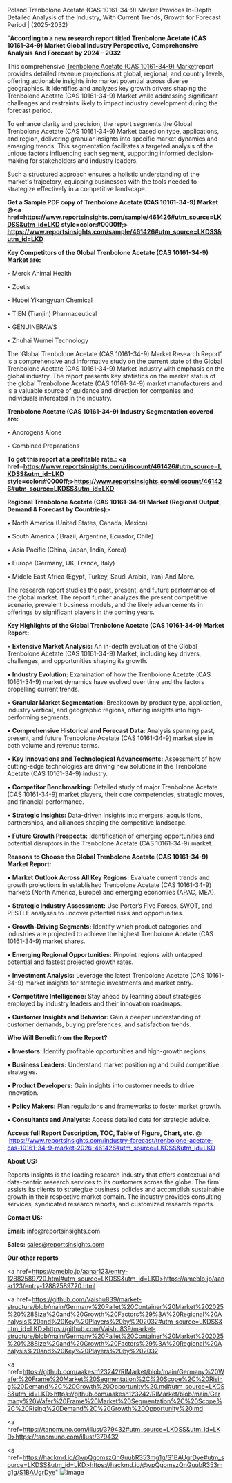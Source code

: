 Poland Trenbolone Acetate (CAS 10161-34-9) Market Provides In-Depth Detailed Analysis of the Industry, With Current Trends, Growth for Forecast Period | (2025-2032)

"<strong>According to a new research report titled Trenbolone Acetate (CAS 10161-34-9) Market Global Industry Perspective, Comprehensive Analysis And Forecast by 2024 – 2032</strong>

This comprehensive <a href=https://www.reportsinsights.com/sample/461426>Trenbolone Acetate (CAS 10161-34-9) Market</a>report provides detailed revenue projections at global, regional, and country levels, offering actionable insights into market potential across diverse geographies. It identifies and analyzes key growth drivers shaping the Trenbolone Acetate (CAS 10161-34-9) Market while addressing significant challenges and restraints likely to impact industry development during the forecast period.

To enhance clarity and precision, the report segments the Global Trenbolone Acetate (CAS 10161-34-9) Market based on type, applications, and region, delivering granular insights into specific market dynamics and emerging trends. This segmentation facilitates a targeted analysis of the unique factors influencing each segment, supporting informed decision-making for stakeholders and industry leaders.

Such a structured approach ensures a holistic understanding of the market's trajectory, equipping businesses with the tools needed to strategize effectively in a competitive landscape.

<strong>Get a Sample PDF copy of Trenbolone Acetate (CAS 10161-34-9) Market </strong><strong>@<a href=https://www.reportsinsights.com/sample/461426#utm_source=LKDSS&utm_id=LKD style=color:#0000ff;> https://www.reportsinsights.com/sample/461426#utm_source=LKDSS&utm_id=LKD</a></strong></font>

<strong>Key Competitors of the Global Trenbolone Acetate (CAS 10161-34-9) Market are:</strong>

‣ Merck Animal Health

‣ Zoetis

‣ Hubei Yikangyuan Chemical

‣ TIEN (Tianjin) Pharmaceutical

‣ GENUINERAWS

‣ Zhuhai Wumei Technology

The ‘Global Trenbolone Acetate (CAS 10161-34-9) Market Research Report’ is a comprehensive and informative study on the current state of the Global Trenbolone Acetate (CAS 10161-34-9) Market industry with emphasis on the global industry. The report presents key statistics on the market status of the global Trenbolone Acetate (CAS 10161-34-9) market manufacturers and is a valuable source of guidance and direction for companies and individuals interested in the industry.

<strong>Trenbolone Acetate (CAS 10161-34-9) Industry Segmentation covered are:</strong>

‣ Androgens Alone

‣ Combined Preparations

<strong>To get this report at a profitable rate.: <a href=https://www.reportsinsights.com/discount/461426#utm_source=LKDSS&utm_id=LKD style=color:#0000ff;>https://www.reportsinsights.com/discount/461426#utm_source=LKDSS&utm_id=LKD</a></strong></font>

<strong>Regional Trenbolone Acetate (CAS 10161-34-9) Market (Regional Output, Demand &amp; Forecast by Countries):-</strong>

• North America (United States, Canada, Mexico)

• South America ( Brazil, Argentina, Ecuador, Chile)

• Asia Pacific (China, Japan, India, Korea)

• Europe (Germany, UK, France, Italy)

• Middle East Africa (Egypt, Turkey, Saudi Arabia, Iran) And More.

The research report studies the past, present, and future performance of the global market. The report further analyzes the present competitive scenario, prevalent business models, and the likely advancements in offerings by significant players in the coming years.

<strong>Key Highlights of the Global Trenbolone Acetate (CAS 10161-34-9) Market Report:</strong>

• <strong>Extensive Market Analysis:</strong> An in-depth evaluation of the Global Trenbolone Acetate (CAS 10161-34-9) Market, including key drivers, challenges, and opportunities shaping its growth.

• <strong>Industry Evolution:</strong> Examination of how the Trenbolone Acetate (CAS 10161-34-9) market dynamics have evolved over time and the factors propelling current trends.

• <strong>Granular Market Segmentation:</strong> Breakdown by product type, application, industry vertical, and geographic regions, offering insights into high-performing segments.

• <strong>Comprehensive Historical and Forecast Data:</strong> Analysis spanning past, present, and future Trenbolone Acetate (CAS 10161-34-9) market size in both volume and revenue terms.

• <strong>Key Innovations and Technological Advancements:</strong> Assessment of how cutting-edge technologies are driving new solutions in the Trenbolone Acetate (CAS 10161-34-9) industry.

• <strong>Competitor Benchmarking:</strong> Detailed study of major Trenbolone Acetate (CAS 10161-34-9) market players, their core competencies, strategic moves, and financial performance.

• <strong>Strategic Insights:</strong> Data-driven insights into mergers, acquisitions, partnerships, and alliances shaping the competitive landscape.

• <strong>Future Growth Prospects:</strong> Identification of emerging opportunities and potential disruptors in the Trenbolone Acetate (CAS 10161-34-9) market.

<strong>Reasons to Choose the Global Trenbolone Acetate (CAS 10161-34-9) Market Report:</strong>

• <strong>Market Outlook Across All Key Regions:</strong> Evaluate current trends and growth projections in established Trenbolone Acetate (CAS 10161-34-9) markets (North America, Europe) and emerging economies (APAC, MEA).

• <strong>Strategic Industry Assessment:</strong> Use Porter’s Five Forces, SWOT, and PESTLE analyses to uncover potential risks and opportunities.

• <strong>Growth-Driving Segments:</strong> Identify which product categories and industries are projected to achieve the highest Trenbolone Acetate (CAS 10161-34-9) market shares.

• <strong>Emerging Regional Opportunities:</strong> Pinpoint regions with untapped potential and fastest projected growth rates.

• <strong>Investment Analysis:</strong> Leverage the latest Trenbolone Acetate (CAS 10161-34-9) market insights for strategic investments and market entry.

• <strong>Competitive Intelligence:</strong> Stay ahead by learning about strategies employed by industry leaders and their innovation roadmaps.

• <strong>Customer Insights and Behavior:</strong> Gain a deeper understanding of customer demands, buying preferences, and satisfaction trends.

<strong>Who Will Benefit from the Report?</strong>

• <strong>Investors:</strong> Identify profitable opportunities and high-growth regions.

• <strong>Business Leaders:</strong> Understand market positioning and build competitive strategies.

• <strong>Product Developers:</strong> Gain insights into customer needs to drive innovation.

• <strong>Policy Makers:</strong> Plan regulations and frameworks to foster market growth.

• <strong>Consultants and Analysts:</strong> Access detailed data for strategic advice.
</ul>
<strong>Access full Report Description, TOC, Table of Figure, Chart, etc. </strong>@  <a href=https://www.reportsinsights.com/industry-forecast/trenbolone-acetate-cas-10161-34-9-market-2026-461426#utm_source=LKDSS&utm_id=LKD style=color:#0000ff;>https://www.reportsinsights.com/industry-forecast/trenbolone-acetate-cas-10161-34-9-market-2026-461426#utm_source=LKDSS&utm_id=LKD</a></font>

<strong><strong>About US</strong>:</strong>

Reports Insights is the leading research industry that offers contextual and data-centric research services to its customers across the globe. The firm assists its clients to strategize business policies and accomplish sustainable growth in their respective market domain. The industry provides consulting services, syndicated research reports, and customized research reports.

<strong>Contact US:</strong>

<p class=""""><b>Email:</b> <a href=mailto:info@reportsinsights.com>info@reportsinsights.com</a></p>
<p class=""""><b>Sales:</b> <a href=mailto:sales@reportsinsights.com>sales@reportsinsights.com</a></p>

<strong>Our other reports</strong>

<a href=https://ameblo.jp/aanar123/entry-12882589720.html#utm_source=LKDSS&utm_id=LKD>https://ameblo.jp/aanar123/entry-12882589720.html</a>

<a href=https://github.com/Vaishu839/market-structure/blob/main/Germany%20Pallet%20Container%20Market%202025%20%28Size%20and%20Growth%20Factors%29%3A%20Regional%20Analysis%20and%20Key%20Players%20by%202032#utm_source=LKDSS&utm_id=LKD>https://github.com/Vaishu839/market-structure/blob/main/Germany%20Pallet%20Container%20Market%202025%20%28Size%20and%20Growth%20Factors%29%3A%20Regional%20Analysis%20and%20Key%20Players%20by%202032</a>

<a href=https://github.com/aakesh123242/RIMarket/blob/main/Germany%20Wafer%20Frame%20Market%20Segmentation%2C%20Scope%2C%20Rising%20Demand%2C%20Growth%20Opportunity%20.md#utm_source=LKDSS&utm_id=LKD>https://github.com/aakesh123242/RIMarket/blob/main/Germany%20Wafer%20Frame%20Market%20Segmentation%2C%20Scope%2C%20Rising%20Demand%2C%20Growth%20Opportunity%20.md</a>

<a href=https://tanomuno.com/illust/379432#utm_source=LKDSS&utm_id=LKD>https://tanomuno.com/illust/379432</a>

<a href=https://hackmd.io/@vpQgomszQnGuubR353mg1g/S1BAUgrDye#utm_source=LKDSS&utm_id=LKD>https://hackmd.io/@vpQgomszQnGuubR353mg1g/S1BAUgrDye</a>"
![image](https://github.com/user-attachments/assets/64d0a002-4bc2-4d3f-8044-52c9368eb7e3)
